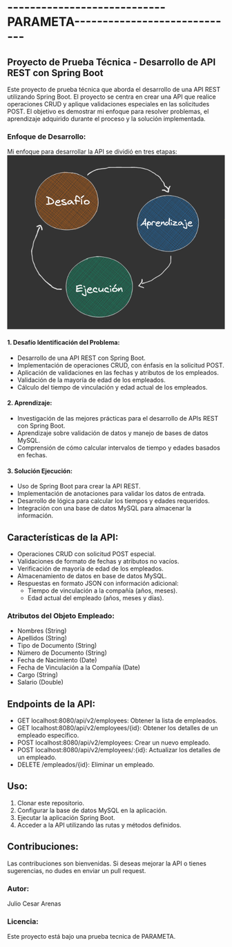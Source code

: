 # ----------------------------PARAMETA-----------------------------
## Proyecto de Prueba Técnica - Desarrollo de API REST con Spring Boot

Este proyecto de prueba técnica que aborda el desarrollo
de una API REST utilizando Spring Boot. El proyecto se centra en 
crear una API que realice operaciones CRUD y aplique validaciones especiales en 
las solicitudes POST. El objetivo es demostrar mi enfoque para resolver problemas, 
el aprendizaje adquirido durante el proceso y la solución implementada.

### Enfoque de Desarrollo:

Mi enfoque para desarrollar la API se dividió en tres etapas:
![img.png](img.png)
#### 1. Desafío Identificación del Problema:
* Desarrollo de una API REST con Spring Boot.
* Implementación de operaciones CRUD, con énfasis en la solicitud POST.
* Aplicación de validaciones en las fechas y atributos de los empleados.
* Validación de la mayoría de edad de los empleados.
* Cálculo del tiempo de vinculación y edad actual de los empleados.

#### 2. Aprendizaje:
* Investigación de las mejores prácticas para el desarrollo de APIs REST con Spring Boot.
* Aprendizaje sobre validación de datos y manejo de bases de datos MySQL.
* Comprensión de cómo calcular intervalos de tiempo y edades basados en fechas.

#### 3. Solución Ejecución:
 * Uso de Spring Boot para crear la API REST.
 * Implementación de anotaciones para validar los datos de entrada.
 * Desarrollo de lógica para calcular los tiempos y edades requeridos.
 * Integración con una base de datos MySQL para almacenar la información.

## Características de la API:

* Operaciones CRUD con solicitud POST especial.
* Validaciones de formato de fechas y atributos no vacíos.
* Verificación de mayoría de edad de los empleados.
* Almacenamiento de datos en base de datos MySQL.
* Respuestas en formato JSON con información adicional:
  * Tiempo de vinculación a la compañía (años, meses).
  * Edad actual del empleado (años, meses y días).


### Atributos del Objeto Empleado:

* Nombres (String)
* Apellidos (String)
* Tipo de Documento (String)
* Número de Documento (String)
* Fecha de Nacimiento (Date)
* Fecha de Vinculación a la Compañía (Date)
* Cargo (String)
* Salario (Double)

## Endpoints de la API:
* GET localhost:8080/api/v2/employees: Obtener la lista de empleados.
* GET localhost:8080/api/v2/employees/{id}: Obtener los detalles de un empleado específico.
* POST localhost:8080/api/v2/employees: Crear un nuevo empleado.
* POST localhost:8080/api/v2/employees/:{id}: Actualizar los detalles de un empleado.
* DELETE /empleados/{id}: Eliminar un empleado.

## Uso:
1. Clonar este repositorio.
2. Configurar la base de datos MySQL en la aplicación.
3. Ejecutar la aplicación Spring Boot.
4. Acceder a la API utilizando las rutas y métodos definidos.

## Contribuciones:

Las contribuciones son bienvenidas. Si deseas mejorar la API o
tienes sugerencias, no dudes en enviar un pull request.

### Autor:
Julio Cesar Arenas

### Licencia:
Este proyecto está bajo una prueba tecnica de PARAMETA.
